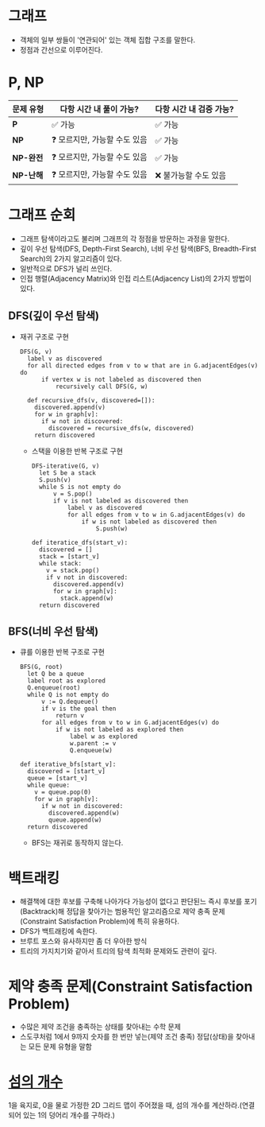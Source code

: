 # 그래프
  - 객체의 일부 쌍들이 '연관되어' 있는 객체 집합 구조를 말한다.
  - 정점과 간선으로 이루어진다.
# P, NP
| 문제 유형   | 다항 시간 내 풀이 가능? | 다항 시간 내 검증 가능? |
|------------|-----------------|-----------------|
| **P**      | ✅ 가능         | ✅ 가능         |
| **NP**     | ❓ 모르지만, 가능할 수도 있음 | ✅ 가능 |
| **NP-완전** | ❓ 모르지만, 가능할 수도 있음 | ✅ 가능 |
| **NP-난해** | ❓ 모르지만, 가능할 수도 있음 | ❌ 불가능할 수도 있음 |
# 그래프 순회
  - 그래프 탐색이라고도 불리며 그래프의 각 정점을 방문하는 과정을 말한다.
  - 깊이 우선 탐색(DFS, Depth-First Search), 너비 우선 탐색(BFS, Breadth-First Search)의 2가지 알고리즘이 있다.
  - 일반적으로 DFS가 널리 쓰인다.
  - 인접 행렬(Adjacency Matrix)와 인접 리스트(Adjacency List)의 2가지 방법이 있다.
## DFS(깊이 우선 탐색)
  - 재귀 구조로 구현
    ```pseudocode
    DFS(G, v)
      label v as discovered
      for all directed edges from v to w that are in G.adjacentEdges(v) do
          if vertex w is not labeled as discovered then
              recursively call DFS(G, w)
    ```
    ```python3
      def recursive_dfs(v, discovered=[]):
        discovered.append(v)
        for w in graph[v]:
          if w not in discovered:
            discovered = recursive_dfs(w, discovered)
        return discovered
    ```
    - 스택을 이용한 반복 구조로 구현
      ```pseudocode
      DFS-iterative(G, v)
        let S be a stack
        S.push(v)
        while S is not empty do
            v = S.pop()
            if v is not labeled as discovered then
                label v as discovered
                for all edges from v to w in G.adjacentEdges(v) do
                    if w is not labeled as discovered then
                        S.push(w)
        ```
        ```python3
        def iteratice_dfs(start_v):
          discovered = []
          stack = [start_v]
          while stack:
            v = stack.pop()
            if v not in discovered:
              discovered.append(v)
              for w in graph[v]:
                stack.append(w)
          return discovered
        ```
## BFS(너비 우선 탐색)
  - 큐를 이용한 반복 구조로 구현
    ```pseudocode
    BFS(G, root)
      let Q be a queue
      label root as explored
      Q.enqueue(root)
      while Q is not empty do
          v := Q.dequeue()
          if v is the goal then
              return v
          for all edges from v to w in G.adjacentEdges(v) do
              if w is not labeled as explored then
                  label w as explored
                  w.parent := v
                  Q.enqueue(w)
    ```
    ```python3
    def iterative_bfs[start_v]:
      discovered = [start_v]
      queue = [start_v]
      while queue:
        v = queue.pop(0)
        for w in graph[v]:
          if w not in discovered:
            discovered.append(w)
            queue.append(w)
      return discovered
    ```
    - BFS는 재귀로 동작하지 않는다.

# 백트래킹
  -  해결책에 대한 후보를 구축해 나아가다 가능성이 없다고 판단된느 즉시 후보를 포기(Backtrack)해 정답을 찾아가는 범용적인 알고리즘으로 제약 충족 문제(Constraint Satisfaction Problem)에 특히 유용하다.
  -  DFS가 백트래킹에 속한다.
  -  브루트 포스와 유사하지만 좀 더 우아한 방식
  -  트리의 가지치기와 같아서 트리의 탐색 최적화 문제와도 관련이 깊다.
# 제약 충족 문제(Constraint Satisfaction Problem)
  - 수많은 제약 조건을 충족하는 상태를 찾아내는 수학 문제
  - 스도쿠처럼 1에서 9까지 숫자를 한 번만 넣는(제약 조건 충족) 정답(상태)을 찾아내는 모든 문제 유형을 말함
# [섬의 개수](https://leetcode.com/problems/number-of-islands/)
1을 육지로, 0을 물로 가정한 2D 그리드 맵이 주어졌을 때, 섬의 개수를 계산하라.(연결되어 있는 1의 덩어리 개수를 구하라.)
    


